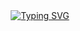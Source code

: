<div align="center">
  <a href="https://git.io/typing-svg"><img src="https://readme-typing-svg.demolab.com?font=Black+Han+Sans&size=40&pause=1000&center=true&vCenter=true&width=435&lines=%EB%B0%B1%EC%A4%80+%EC%95%8C%EA%B3%A0%EB%A6%AC%EC%A6%98+%EB%AC%B8%EC%A0%9C%ED%92%80%EC%9D%B4" alt="Typing SVG" /></a>
</div>
